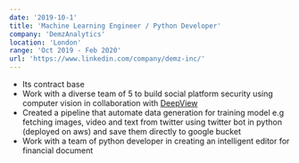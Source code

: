 ```yaml
---
date: '2019-10-1'
title: 'Machine Learning Engineer / Python Developer'
company: 'DemzAnalytics'
location: 'London'
range: 'Oct 2019 - Feb 2020'
url: 'https://www.linkedin.com/company/demz-inc/'
---
```


- Its contract base
- Work with a diverse team of 5 to build social platform security using computer vision in collaboration with <a href="https://www.linkedin.com/company/social-media-charter/">DeepView</a>
- Created a pipeline that automate data generation for training model e.g fetching images, video and text from twitter using twitter bot in python (deployed on aws) and save them directly to google bucket
- Work with a team of python developer in creating an intelligent editor for financial document
